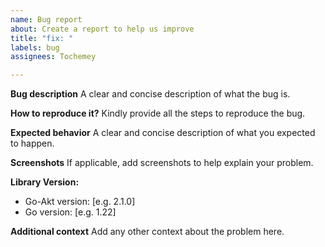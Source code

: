 ```yaml
---
name: Bug report
about: Create a report to help us improve
title: "fix: "
labels: bug
assignees: Tochemey

---
```


**Bug description**
A clear and concise description of what the bug is.

**How to reproduce it?**
Kindly provide all the steps to reproduce the bug.

**Expected behavior**
A clear and concise description of what you expected to happen.

**Screenshots**
If applicable, add screenshots to help explain your problem.

**Library Version:**
 - Go-Akt version: [e.g. 2.1.0]
 - Go version: [e.g. 1.22]

**Additional context**
Add any other context about the problem here.
